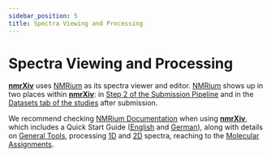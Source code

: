 ```yaml
---
sidebar_position: 5
title: Spectra Viewing and Processing
---
```


# Spectra Viewing and Processing
**[nmrXiv](https://nmrxiv.org/)** uses [NMRium](https://www.nmrium.org/) as its spectra viewer and editor. [NMRium](https://www.nmrium.org/) shows up in two places within **[nmrXiv](https://nmrxiv.org/)**: in [Step 2 of the Submission Pipeline](/docs/submission-guides/submission/upload#assignement--meta-data---step-2) and in the [Datasets tab of the studies](/docs/submission-guides/data-model/dataset) after submission.

We recommend checking [NMRium Documentation](https://docs.nmrium.org/) when using **[nmrXiv](https://nmrxiv.org/)**, which includes a Quick Start Guide ([English](https://docs.nmrium.org/) and [German](https://docs.nmrium.org/quickstart/quickstart_de/quickstart_de)), along with details on [General Tools](https://docs.nmrium.org/general/basic/basic_toolbar), processing [1D](https://docs.nmrium.org/20_1d-spectra/loading_a_spectrum/loading_a_spectrum) and [2D](https://docs.nmrium.org/30_2d-spectra/select/select/) spectra, reaching to the [Molecular Assignments](https://docs.nmrium.org/structure_assignment/assign/add).
